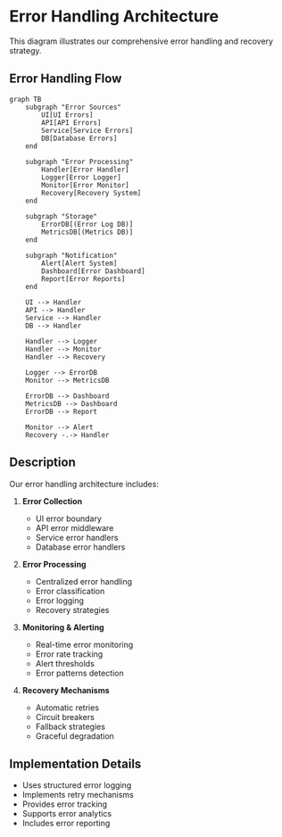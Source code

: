 # Error Handling Architecture

This diagram illustrates our comprehensive error handling and recovery strategy.

## Error Handling Flow

```mermaid
graph TB
    subgraph "Error Sources"
        UI[UI Errors]
        API[API Errors]
        Service[Service Errors]
        DB[Database Errors]
    end

    subgraph "Error Processing"
        Handler[Error Handler]
        Logger[Error Logger]
        Monitor[Error Monitor]
        Recovery[Recovery System]
    end

    subgraph "Storage"
        ErrorDB[(Error Log DB)]
        MetricsDB[(Metrics DB)]
    end

    subgraph "Notification"
        Alert[Alert System]
        Dashboard[Error Dashboard]
        Report[Error Reports]
    end

    UI --> Handler
    API --> Handler
    Service --> Handler
    DB --> Handler

    Handler --> Logger
    Handler --> Monitor
    Handler --> Recovery

    Logger --> ErrorDB
    Monitor --> MetricsDB

    ErrorDB --> Dashboard
    MetricsDB --> Dashboard
    ErrorDB --> Report

    Monitor --> Alert
    Recovery -.-> Handler
```

## Description

Our error handling architecture includes:

1. **Error Collection**

   - UI error boundary
   - API error middleware
   - Service error handlers
   - Database error handlers

2. **Error Processing**

   - Centralized error handling
   - Error classification
   - Error logging
   - Recovery strategies

3. **Monitoring & Alerting**

   - Real-time error monitoring
   - Error rate tracking
   - Alert thresholds
   - Error patterns detection

4. **Recovery Mechanisms**
   - Automatic retries
   - Circuit breakers
   - Fallback strategies
   - Graceful degradation

## Implementation Details

- Uses structured error logging
- Implements retry mechanisms
- Provides error tracking
- Supports error analytics
- Includes error reporting
